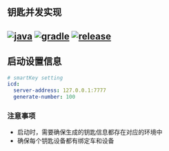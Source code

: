 ## 钥匙并发实现

 [![java](https://img.shields.io/badge/java-1.8-brightgreen.svg?style=flat&logo=java)](https://www.oracle.com/java/technologies/javase-downloads.html)
 [![gradle](https://img.shields.io/badge/gradle-6.3-brightgreen.svg?style=flat&logo=gradle)](https://docs.gradle.org/6.3/userguide/installation.html)
 [![release](https://img.shields.io/badge/release-1.0-blue.svg)](https://github.com/kdl1217/zs-gateway-simulator)
---

## 启动设置信息
```yaml
# smartKey setting
icd:
  server-address: 127.0.0.1:7777
  generate-number: 100
```

### 注意事项
- 启动时，需要确保生成的钥匙信息都存在对应的环境中
- 确保每个钥匙设备都有绑定车和设备
